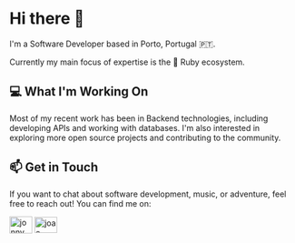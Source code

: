 # Hi there 👋

I'm a Software Developer based in Porto, Portugal 🇵🇹.

Currently my main focus of expertise is the 💎 Ruby ecosystem.

## 💻 What I'm Working On

Most of my recent work has been in Backend technologies, including developing APIs and working with databases. I'm also interested in exploring more open source projects and contributing to the community.

## 📫 Get in Touch

If you want to chat about software development, music, or adventure, feel free to reach out! You can find me on:

<p align="left">
<a href="https://twitter.com/jonnymonteiro95" target="blank"><img align="center" src="https://raw.githubusercontent.com/rahuldkjain/github-profile-readme-generator/master/src/images/icons/Social/twitter.svg" alt="jonnymonteiro95" height="30" width="40" /></a>
<a href="https://www.linkedin.com/in/joao-luis-monteiro/" target="blank"><img align="center" src="https://raw.githubusercontent.com/rahuldkjain/github-profile-readme-generator/master/src/images/icons/Social/linked-in-alt.svg" alt="joao-luis-monteiro" height="28" width="40" /></a>
</p>
